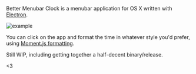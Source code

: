 Better Menubar Clock is a menubar application for OS X written with [Electron](http://electron.atom.io/).

![example](https://cdn.rawgit.com/imkmf/better-menubar-clock/c501a3d4e8bfd4e07089421110e3f2304b24b9e0/static/example.png)

You can click on the app and format the time in whatever style you'd prefer, using [Moment.js formatting](http://momentjs.com/docs/#/displaying/).

Still WIP, including getting together a half-decent binary/release.

<3
